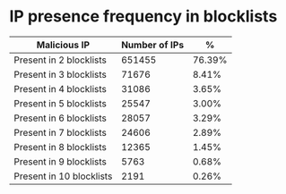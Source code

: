 # IP presence frequency in blocklists
| Malicious IP | Number of IPs | % |
|----|----|----|
| Present in 2 blocklists | 651455 | 76.39% |
| Present in 3 blocklists | 71676 | 8.41% |
| Present in 4 blocklists | 31086 | 3.65% |
| Present in 5 blocklists | 25547 | 3.00% |
| Present in 6 blocklists | 28057 | 3.29% |
| Present in 7 blocklists | 24606 | 2.89% |
| Present in 8 blocklists | 12365 | 1.45% |
| Present in 9 blocklists | 5763 | 0.68% |
| Present in 10 blocklists | 2191 | 0.26% |
